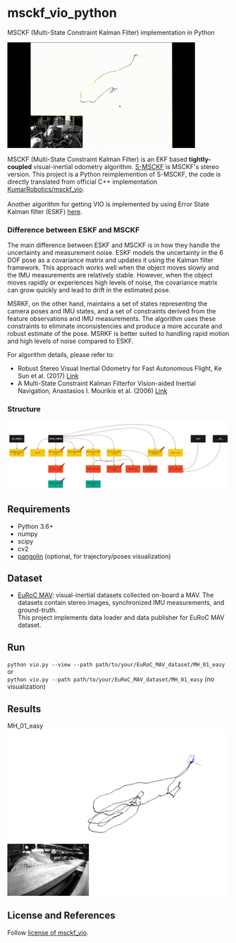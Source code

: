 # msckf_vio_python
MSCKF (Multi-State Constraint Kalman Filter) implementation in Python

<img src="./imgs/msckf_gif.gif">

MSCKF (Multi-State Constraint Kalman Filter) is an EKF based **tightly-coupled** visual-inertial odometry algorithm. [S-MSCKF](https://arxiv.org/abs/1712.00036) is MSCKF's stereo version. This project is a Python reimplemention of S-MSCKF, the code is directly translated from official C++ implementation [KumarRobotics/msckf_vio](https://github.com/KumarRobotics/msckf_vio).  
<br>
Another algorithm for getting VIO is implemented by using Error State Kalman filter (ESKF) [here](https://github.com/rohiitb/Quadrotor_planning_and_control).

### Difference between ESKF and MSCKF

The main difference between ESKF and MSCKF is in how they handle the uncertainty and measurement noise. ESKF models the uncertainty in the 6 DOF pose as a covariance matrix and updates it using the Kalman filter framework. This approach works well when the object moves slowly and the IMU measurements are relatively stable. However, when the object moves rapidly or experiences high levels of noise, the covariance matrix can grow quickly and lead to drift in the estimated pose.

MSRKF, on the other hand, maintains a set of states representing the camera poses and IMU states, and a set of constraints derived from the feature observations and IMU measurements. The algorithm uses these constraints to eliminate inconsistencies and produce a more accurate and robust estimate of the pose. MSRKF is better suited to handling rapid motion and high levels of noise compared to ESKF.


For algorithm details, please refer to:
* Robust Stereo Visual Inertial Odometry for Fast Autonomous Flight, Ke Sun et al. (2017) [Link](https://arxiv.org/abs/1712.00036)
* A Multi-State Constraint Kalman Filterfor Vision-aided Inertial Navigation, Anastasios I. Mourikis et al. (2006) [Link](https://www-users.cse.umn.edu/~stergios/papers/ICRA07-MSCKF.pdf) 

### Structure

<img src="./imgs/structure.PNG">

## Requirements
* Python 3.6+
* numpy
* scipy
* cv2
* [pangolin](https://github.com/uoip/pangolin) (optional, for trajectory/poses visualization)

## Dataset
* [EuRoC MAV](http://projects.asl.ethz.ch/datasets/doku.php?id=kmavvisualinertialdatasets): visual-inertial datasets collected on-board a MAV. The datasets contain stereo images, synchronized IMU measurements, and ground-truth.  
This project implements data loader and data publisher for EuRoC MAV dataset.

## Run  
`python vio.py --view --path path/to/your/EuRoC_MAV_dataset/MH_01_easy`  
or    
`python vio.py --path path/to/your/EuRoC_MAV_dataset/MH_01_easy` (no visualization)  

## Results
MH_01_easy  
![](imgs/euroc_mh_01_easy.png)

## License and References
Follow [license of msckf_vio](https://github.com/KumarRobotics/msckf_vio/blob/master/LICENSE.txt).
